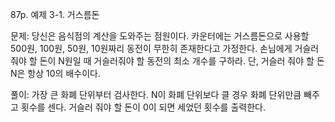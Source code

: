 87p. 예제 3-1. 거스름돈

문제:
당신은 음식점의 계산을 도와주는 점원이다. 카운터에는 거스름돈으로 사용할 500원, 100원, 50원, 10원짜리 동전이 무한히 존재한다고 가정한다. 손님에게 거슬러 줘야 할 돈이 N원일 때 거슬러줘야 할 동전의 최소 개수를 구하라. 단, 거슬러 줘야 할 돈 N은 항상 10의 배수이다.

풀이:
가장 큰 화폐 단위부터 검사한다. N이 화폐 단위보다 클 경우 화폐 단위만큼 빼주고 횟수를 센다. 거슬러 줘야 할 돈이 0이 되면 세었던 횟수를 출력한다.
